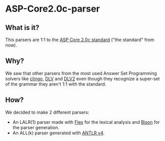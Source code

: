 # ASP-Core2.0c-parser
## What is it?
This parsers are 1:1 to the [ASP Core 2.0c standard](https://www.mat.unical.it/aspcomp2013/files/ASP-CORE-2.03c.pdf) ("the standard" from now).

## Why?

We saw that other parsers from the most used Answer Set Programming solvers like [clingo](https://potassco.org/), [DLV](http://www.dlvsystem.com/dlv/) and [DLV2](https://www.mat.unical.it/DLV2/) even though they recognize a super-set of the grammar they aren't 1:1 with the standard.

## How?

We decided to make 2 different parsers:

- An LALR(1) parser made with [Flex](https://github.com/westes/flex) for the lexical analysis and [Bison](https://www.gnu.org/software/bison/) for the parser generation.
- An ALL(k) parser generated with [ANTLR v4](https://www.antlr.org/).
